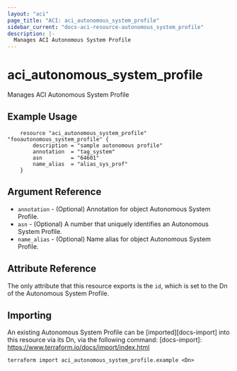 ```yaml
---
layout: "aci"
page_title: "ACI: aci_autonomous_system_profile"
sidebar_current: "docs-aci-resource-autonomous_system_profile"
description: |-
  Manages ACI Autonomous System Profile
---
```


# aci_autonomous_system_profile #
Manages ACI Autonomous System Profile

## Example Usage ##

```hcl
	resource "aci_autonomous_system_profile" "fooautonomous_system_profile" {
		description = "sample autonomous profile"
		annotation  = "tag_system"
		asn         = "64601"
		name_alias  = "alias_sys_prof"
	} 
```
## Argument Reference ##
* `annotation` - (Optional) Annotation for object Autonomous System Profile.
* `asn` - (Optional) A number that uniquely identifies an Autonomous System Profile.
* `name_alias` - (Optional) Name alias for object Autonomous System Profile.



## Attribute Reference

The only attribute that this resource exports is the `id`, which is set to the
Dn of the Autonomous System Profile.

## Importing ##

An existing Autonomous System Profile can be [imported][docs-import] into this resource via its Dn, via the following command:
[docs-import]: https://www.terraform.io/docs/import/index.html


```
terraform import aci_autonomous_system_profile.example <Dn>
```